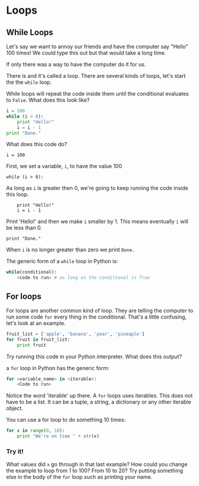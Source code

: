 # Loops

## While Loops
Let's say we want to annoy our friends and have the computer say "Hello" 100 times! We could type this out but that would take a long time.

If only there was a way to have the computer do it for us.

There is and it's called a loop. There are several kinds of loops, let's start the the `while` loop.

While loops will repeat the code inside them until the conditional evaluates to `False`. What does this look like?

```python
i = 100
while (i > 0):
    print "Hello!"
    i = i - 1
print "Done."
```

What does this code do?

```
i = 100
```
First, we set a variable, `i`, to have the value 100

```
while (i > 0):
```
As long as `i` is greater then 0, we're going to keep running the code inside this loop.
```
    print "Hello!"
    i = i - 1
```
Print 'Hello!' and then we make `i` smaller by 1. This means eventually `i` will be less than 0.
```
print "Done."
```
When `i` is no longer greater than zero we print `Done.`

The generic form of a `while` loop in Python is:
```python
while(conditional):
    <code to run> # as long as the conditional is True
```

## For loops

For loops are another common kind of loop. They are telling the computer to run some code `for` every thing in the conditional. That's a little confusing, let's look at an example.

```python
fruit_list = ['apple', 'banana', 'pear', 'pineaple']
for fruit in fruit_list:
    print fruit
```

Try running this code in your Python interpreter. What does this output?

a `for` loop in Python has the generic form:
```python
for <variable_name> in <iterable>:
    <Code to run>
```

Notice the word 'iterable' up there. A `for` loops uses iterables. This does not have to be a list. It can be a tuple, a string, a dictionary or any other iterable object.

You can use a for loop to do something 10 times:

```python
for x in range(0, 10):
    print "We're on time " + str(x)
```

### Try it!

What values did `x` go through in that last example?  How could you change the example to loop from 1 to 100? From 10 to 20?  Try putting something else in the body of the `for` loop such as printing your name.
